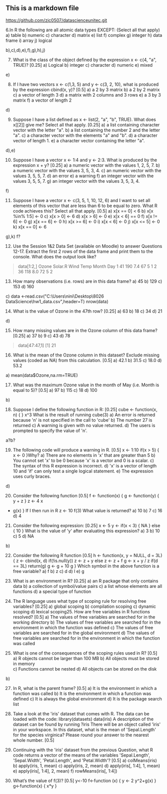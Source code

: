  ## This is a markdown file
 https://github.com/zjc0507/datascienceunitec.git


6.In R the following are all atomic data types EXCEPT: (Select all that apply) 
a) table
b) numeric
c) character
d) matrix
e) list
f) complex
g) integer
h) data frame
i) array
j) logical

b),c),d),e),f),g),h),j)

7. What is the class of the object defined by the expression x <- c(4, "a", TRUE)? [0.25]
a) Logical
b) integer
c) character
d) numeric
e) mixed

e)


8. If I have two vectors x <- c(1,3, 5) and y <- c(3, 2, 10), what is produced by the expression cbind(x, y)? [0.5]
a) a 2 by 3 matrix
b) a 2 by 2 matrix
c) a vector of length 3
d) a matrix with 2 columns and 3 rows
e) a 3 by 3 matrix
f) a vector of length 2

d)


9. Suppose I have a list defined as x <- list(2, "a", "b", TRUE). What does x[[2]] give me? Select all that apply. [0.25]
a) a list containing character vector with the letter "a".
b) a list containing the number 2 and the letter "a".
c) a character vector with the elements "a" and "b".
d) a character vector of length 1.
e) a character vector containing the letter "a".

d),e)


10. Suppose I have a vector x <- 1:4 and y <- 2:3. What is produced by the expression x + y? [0.25]
a) a numeric vector with the values 1, 2, 5, 7.
b) a numeric vector with the values 3, 5, 3, 4.
c) an numeric vector with the values 3, 5, 5, 7.
d) an error
e) a warning
f) an integer vector with the values 3, 5, 5, 7.
g) an integer vector with the values 3, 5, 3, 4.

f)

11. Suppose I have a vector x <- c(3, 5, 1, 10, 12, 6) and I want to set all elements of this vector that
are less than 6 to be equal to zero. What R code achieves this? Select all that apply. [0.5]
a) x[x == 0] < 6
b) x[x %in% 1:5] <- 0
c) x[x > 0] <- 6
d) x[x > 6] <- 0
e) x[x < 6] == 0
f) x[x != 6] <- 0
g) x[x == 6] <- 0
h) x[x >= 6] <- 0
i) x[x < 6] <- 0
j) x[x <= 5] <- 0
k) x[x == 0] <- 6

g),k) f?

12. Use the Session 1&2 Data Set (available on Moodle) to answer Questions 12-17.
Extract the first 2 rows of the data frame and print them to the console. What does the output look like?

> data[1:2,]
  Ozone Solar.R Wind Temp Month Day
1    41     190  7.4   67     5   1
2    36     118  8.0   72     5   2


13. How many observations (i.e. rows) are in this data frame?
a) 45
b) 129
c) 153
d) 160

c)
data <-read.csv("C:\\Users\\nini\\Desktop\\8026 DataScience\\hw1_data.csv",header=T)
nrow(data)

14. What is the value of Ozone in the 47th row? [0.25]
a) 63
b) 18
c) 34
d) 21

d)

15. How many missing values are in the Ozone column of this data frame? [0.25]
a) 37
b) 9
c) 43
d) 78

> data[47:47,1]
[1] 21

16. What is the mean of the Ozone column in this dataset? Exclude missing values (coded as NA) from this calculation. [0.5]
a) 42.1
b) 31.5
c) 18.0
d) 53.2

a)
mean(data$Ozone,na.rm=TRUE)

17. What was the maximum Ozone value in the month of May (i.e. Month is equal to 5)? [0.5]
a) 97
b) 115
c) 18
d) 100

b)

18. Suppose I define the following function in R: [0.25]
cube <- function(x, n) {
}
x^3
What is the result of running
cube(3)
a) An error is returned because 'n' is not specified in the call to 'cube'
b) The number 27 is returned
c) A warning is given with no value returned.
d) The users is prompted to specify the value of 'n'.

a?b?

19. The following code will produce a warning in R. [0.5]
x <- 1:10
if(x > 5) {
x <- 0
}Why?
a) There are no elements in 'x' that are greater than 5
b) You cannot set 'x' to be 0 because 'x' is a vector and 0 is a scalar.
c) The syntax of this R expression is incorrect.
d) 'x' is a vector of length 10 and 'if' can only test a single logical statement.
e) The expression uses curly braces.

d)


20. Consider the following function [0.5]
f <- function(x) {
g <- function(y) {
y + z
}
z <- 4 x
+ g(x)
}
If I then run in R
z <-
10 f(3)
What value is returned?
a) 10
b) 7
c) 16
d) 4


21. Consider the following expression: [0.25]
x <- 5
y <- if(x < 3) {
NA
} else {
10
}
What is the value of 'y' after evaluating this expression?
a) 3
b) 10
c) 5
d) NA

b)

22. Consider the following R function [0.5]
h <- function(x, y = NULL, d = 3L) {
z <- cbind(x,
d) if(!is.null(y))
z <- z + y
else
z <- z + f
g <- x + y / z
if(d == 3L)
return(g)
g <- g + 10
g
}
Which symbol in the above function is a free variable?
a) f
b) z
c) d
d) l
e) g


23. What is an environment in R? [0.25]
a) an R package that only contains data
b) a collection of symbol/value pairs
c) a list whose elements are all functions
d) a special type of function

24. The R language uses what type of scoping rule for resolving free variables? [0.25]
a) global scoping
b) compilation scoping
c) dynamic scoping
d) lexical scoping25. How are free variables in R functions resolved? [0.5]
a) The values of free variables are searched for in the working directory
b) The values of free variables are searched for in the environment in which the function
was defined
c) The values of free variables are searched for in the global environment
d) The values of free variables are searched for in the environment in which the function was
called

26. What is one of the consequences of the scoping rules used in R? [0.5]
a) R objects cannot be larger than 100 MB
b) All objects must be stored in memory  
c) Functions cannot be nested
d) All objects can be stored on the disk

b)

27. In R, what is the parent frame? [0.5]
a) It is the environment in which a function was called
b) It is the environment in which a function was defined
c) It is always the global environment
d) It is the package search list

28. Take a look at the 'iris' dataset that comes with R. The data can be loaded with
the code: library(datasets)
data(iris)
A description of the dataset can be found
by running ?iris
There will be an object called 'iris' in your workspace. In this dataset, what is the mean of
'Sepal.Length' for the species virginica? Please round your answer to the nearest whole
number. [0.5]

29. Continuing with the 'iris' dataset from the previous Question, what R code returns a vector of
the means of the variables 'Sepal.Length', 'Sepal.Width', 'Petal.Length', and 'Petal.Width'? [0.5]
a) colMeans(iris)
b) apply(iris, 1, mean)
c) apply(iris, 2, mean)
d) apply(iris[, 1:4], 1, mean)
e) apply(iris[, 1:4], 2, mean)
f) rowMeans(iris[, 1:4])

30. What’s the value of f(3)? [0.5]
y<-10
f<-function (x) {
y <- 2
y^2+g(x)
}
g<-function(x) {
x*y
}
